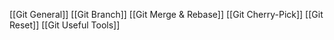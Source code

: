 [[Git General]]
[[Git Branch]]
[[Git Merge & Rebase]]
[[Git Cherry-Pick]]
[[Git Reset]]
[[Git Useful Tools]]